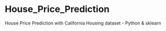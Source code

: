 # House_Price_Prediction
House Price Prediction with California Housing dataset - Python &amp; sklearn
